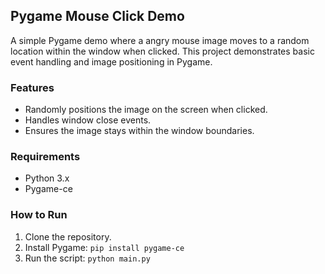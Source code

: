 ## Pygame Mouse Click Demo

A simple Pygame demo where a angry mouse image moves to a random location within the window when clicked. This project demonstrates basic event handling and image positioning in Pygame.

### Features
- Randomly positions the image on the screen when clicked.
- Handles window close events.
- Ensures the image stays within the window boundaries.

### Requirements
- Python 3.x
- Pygame-ce

### How to Run
1. Clone the repository.
2. Install Pygame: `pip install pygame-ce`
3. Run the script: `python main.py`

